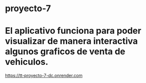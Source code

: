 # proyecto-7
# El aplicativo funciona para poder visualizar de manera interactiva algunos graficos de venta de vehiculos. 
https://tt-proyecto-7-dc.onrender.com